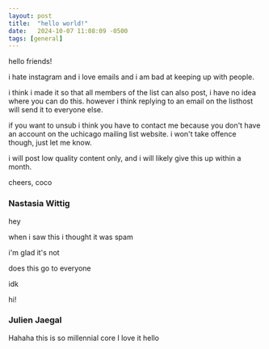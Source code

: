 ```yaml
---
layout: post
title:  "hello world!"
date:   2024-10-07 11:08:09 -0500
tags: [general]
---
```

hello friends!

i hate instagram and i love emails and i am bad at keeping up with people.

i think i made it so that all members of the list can also post, i have no
idea where you can do this. however i think replying to an email on the
listhost will send it to everyone else.

if you want to unsub i think you have to contact me because you don't have an
account on the uchicago mailing list website. i won't take offence though,
just let me know.

i will post low quality content only, and i will likely give this up within a
month.

cheers,
coco

### Nastasia Wittig
hey

when i saw this i thought it was spam 

i'm glad it's not 

does this go to everyone

idk

hi!

### Julien Jaegal
Hahaha this is so millennial core I love it hello
